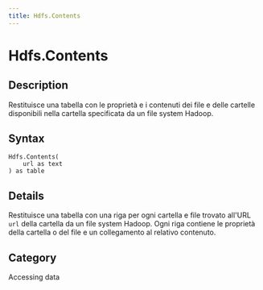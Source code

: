 ```yaml
---
title: Hdfs.Contents
---
```


# Hdfs.Contents


## Description

Restituisce una tabella con le proprietà e i contenuti dei file e delle cartelle disponibili nella cartella specificata da un file system Hadoop.


## Syntax

```powerquery
Hdfs.Contents(
    url as text
) as table
```


## Details

Restituisce una tabella con una riga per ogni cartella e file trovato all'URL <code>url</code> della cartella da un file system Hadoop. Ogni riga contiene le proprietà della cartella o del file e un collegamento al relativo contenuto.



## Category
Accessing data
